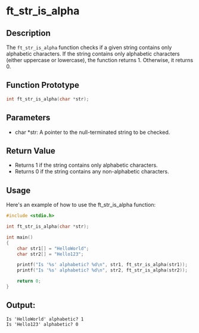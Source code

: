 # ft_str_is_alpha

## Description

The `ft_str_is_alpha` function checks if a given string contains only alphabetic characters. If the string contains only alphabetic characters (either uppercase or lowercase), the function returns 1. Otherwise, it returns 0.

## Function Prototype

```c
int	ft_str_is_alpha(char *str);
```

## Parameters
- char *str: A pointer to the null-terminated string to be checked.

## Return Value
- Returns 1 if the string contains only alphabetic characters.
- Returns 0 if the string contains any non-alphabetic characters.

## Usage
Here's an example of how to use the ft_str_is_alpha function:
```c
#include <stdio.h>

int	ft_str_is_alpha(char *str);

int main()
{
    char str1[] = "HelloWorld";
    char str2[] = "Hello123";

    printf("Is '%s' alphabetic? %d\n", str1, ft_str_is_alpha(str1));
    printf("Is '%s' alphabetic? %d\n", str2, ft_str_is_alpha(str2));

    return 0;
}
```
## Output:
```vbnet
Is 'HelloWorld' alphabetic? 1
Is 'Hello123' alphabetic? 0
```